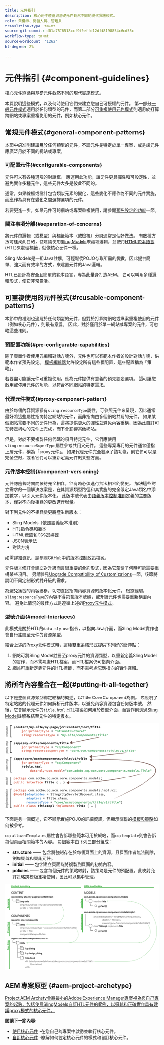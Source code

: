 ```yaml
---
title: 元件指引
description: 核心元件遵循與基礎元件截然不同的現代實施模式。
role: 架構師、開發人員、管理員
translation-type: tm+mt
source-git-commit: d01a7576518ccf9f0effd12dfd8198854c6cd55c
workflow-type: tm+mt
source-wordcount: '1262'
ht-degree: 2%

---
```



# 元件指引 {#component-guidelines}

[核心元件](overview.md)遵循與基礎元件截然不同的現代實施模式。

本頁說明這些模式，以及何時使用它們來建立您自己可授權的元件。 第一部分[一般元件模式](#general-component-patterns)適用於任何類型的元件，而第二部分[可重複使用元件模式](#reusable-component-patterns)則適用於打算跨網站或專案重複使用的元件，例如核心元件。

## 常規元件模式{#general-component-patterns}

本節中的准則建議用於任何類型的元件，不論元件是特定於單一專案，或是該元件應廣泛用於不同的網站或專案。

### 可配置元件{#configurable-components}

元件可以有各種選項的對話框。 應運用此功能，讓元件更具彈性和可設定性，並避免實作多種元件，這些元件大多是彼此不同的。

通常，如果線框或設計包含類似元素的變化，這些變化不應作為不同的元件實施，而應作為具有在變化之間選擇選項的元件。

若要更進一步，如果元件可跨網站或專案重複使用，請參閱[預先設定的功能](#pre-configurable-capabilities)一節。

### 關注事項分離{#separation-of-concerns}

將元件的邏輯（或模型）與標籤範本（或檢視）分開通常是個好做法。 有數種方法可達成此目的，但建議使用[Sling Models](https://sling.apache.org/documentation/bundles/models.html)來處理邏輯，並使用[HTML範本語言](https://docs.adobe.com/content/help/zh-Hant/experience-manager-htl/using/overview.html)(HTL)來處理標籤，就像核心元件一樣。

Sling Models是一組Java註解，可輕鬆從POJO存取所需的變數，因此提供簡單、強大而有效率的方式，來建置元件的Java邏輯。

HTL已設計為安全且簡單的範本語言，專為此量身打造AEM。 它可以叫用多種邏輯形式，使它非常靈活。

## 可重複使用的元件模式{#reusable-component-patterns}

本節中的准則也適用於任何類型的元件，但對於打算跨網站或專案重複使用的元件（例如核心元件），則最有意義。 因此，對於僅用於單一網站或專案的元件，可忽略這些准則。

### 預配置功能{#pre-configurable-capabilities}

除了頁面作者使用的編輯對話方塊外，元件也可以有範本作者的設計對話方塊，供範本作者預先設定。 [模板編輯器](https://docs.adobe.com/content/help/en/experience-manager-cloud-service/sites/authoring/features/templates.html)允許設定所有這些預配置，這些配置稱為「策略」。

若要盡可能讓元件可重複使用，應為元件提供有意義的預先設定選項。 這可讓您啟用或停用元件的功能，以符合不同網站的特定需求。

### 代理元件模式{#proxy-component-pattern}

由於每個內容資源都有`sling:resourceType`屬性，可參照元件來呈現，因此通常最好將這些屬性指向特定網站的元件，而非指向由多個網站共用的元件。 如果某個網站需要不同的元件行為，這將提供更大的彈性並避免內容重構，因為此自訂可在特定網站的元件上完成，而不會影響其他網站。

但是，對於不要複製任何代碼的項目特定元件，它們應使用`sling:resourceSuperType`屬性參考共用父元件。 這些專案專用的元件通常僅指上層元件，稱為「proxy元件」。 如果代理元件完全繼承了該功能，則它們可以是完全空的，或者它們可以重新定義元件的某些方面。

### 元件版本控制{#component-versioning}

元件應隨著時間而保持完全相容，但有時必須進行無法相容的變更。 解決這些對立需求的一個解決方案是，在其資源類型路徑和其實施的完全限定Java類名中添加數字，以引入元件版本化。 此版本號代表由[語義版本控制准則](https://semver.org/)定義的主要版本，僅對不向後相容的更改進行增量。

對下列元件的不相容變更將產生新版本：

* Sling Models（依照語義版本准則）
* HTL指令碼和範本
* HTML標籤和CSS選擇器
* JSON表示法
* 對話方塊

如需詳細資訊，請參閱GitHub中的[版本控制政策](https://github.com/adobe/aem-core-wcm-components/wiki/Versioning-Policies)檔案。

元件版本修訂會建立對升級而言很重要的合約形式，因為它釐清了何時可能需要重構某些項目。 另請參見[Upgrade Compatibility of Customizations](customizing.md#upgrade-compatibility-of-customizations)一節，該節將說明不同定制形式對升級的需求。

為避免痛苦的內容遷移，切勿直接指向內容資源的版本化元件。 根據經驗，`sling:resourceType`的內容不得包含版本號碼，或升級元件也需要重新構圖內容。 避免此情況的最佳方式是遵循上述的[Proxy元件模式](#proxy-component-pattern)。

### 型號介面{#model-interfaces}

此模式是關於HTL的`data-sly-use`指令，以指向Java介面，而Sling Model實作也會自行註冊至元件的資源類型。

結合上述的[Proxy元件模式](#proxy-component-pattern)時，這種雙重系結形式提供下列好的延伸點：

1. 網站可將Sling Model註冊至proxy元件的資源類型，以重新定義Sling Model的實作，而不需考慮HTL檔案，而HTL檔案仍可指向介面。
1. 網站可重新定義元件的HTL標籤，而不需考慮它應指向的實作邏輯。

## 將所有內容整合在一起{#putting-it-all-together}

以下是整個資源類型綁定結構的概述，以Title Core Component為例。 它說明了特定站點的代理元件如何解析元件版本，以避免內容資源包含任何版本號。 然後，它會顯示元件的`title.html` [HTL](https://docs.adobe.com/content/help/en/experience-manager-htl/using/overview.html)檔案如何用於模型介面，而實作則透過[Sling Model](https://sling.apache.org/documentation/bundles/models.html)註解系結至元件的特定版本。

![資源綁定概述](/help/assets/chlimage_1-32.png)

下面是另一個概述，它不顯示實施POJO的詳細資訊，但顯示關聯的[模板和策略](https://docs.adobe.com/content/help/en/experience-manager-cloud-service/implementing/components-templates/templates.html)如何被參考。

`cq:allowedTemplates`屬性會告訴哪些範本可用於網站，而`cq:template`則會告訴每個頁面相關範本的內容。 每個範本由下列三部分組成：

* **structure**  —— 包含將強制存在於每個頁面上的資源，且頁面作者無法刪除，例如頁首和頁尾元件。
* **initial**  —— 包含建立頁面時將複製到頁面的初始內容。
* **policies**  —— 包含每個元件的策略映射，該策略是元件的預配置。此映射允許策略跨模板重複使用，因此可以集中管理。

![範本與政策概觀](/help/assets/screen_shot_2018-12-07at093102.png)

## AEM 專案原型 {#aem-project-archetype}

[Project AEM  Archety會將最小的Adobe Experience Manager專案視為您自己專案的起點，包括使用SlingModels自訂HTL元件的範例，以邏輯和正確實作具有建議proxy模式的核心元件。](/help/developing/archetype/overview.md) 

**閱讀下一節內容:**

* [使用核心元件](/help/get-started/using.md) -在您自己的專案中啟動並執行核心元件。
* [自訂核心元件](customizing.md) -瞭解如何設定核心元件的樣式和自訂核心元件。
